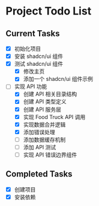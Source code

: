 # Project Todo List

## Current Tasks
- [x] 初始化项目
- [x] 安装 shadcn/ui 组件
- [x] 测试 shadcn/ui 组件
  - [x] 修改主页
  - [x] 添加一个 shadcn/ui 组件示例
- [ ] 实现 API 功能
  - [x] 创建 API 相关目录结构
  - [x] 创建 API 类型定义
  - [x] 创建 API 服务层
  - [x] 实现 Food Truck API 调用
  - [x] 实现数据合并逻辑
  - [x] 添加错误处理
  - [ ] 添加数据缓存机制
  - [ ] 添加 API 测试
  - [ ] 实现 API 错误边界组件

## Completed Tasks
- [x] 创建项目
- [x] 安装依赖 